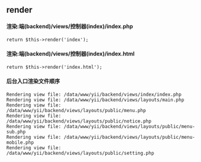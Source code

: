 ## render

#### 渲染:端(backend)/views/控制器(index)/index.php
    return $this->render('index');

#### 渲染:端(backend)/views/控制器(index)/index.html
    return $this->render('index.html');

#### 后台入口渲染文件顺序
    Rendering view file: /data/www/yii/backend/views/index/index.php
    Rendering view file: /data/www/yii/backend/views/layouts/main.php
    Rendering view file: /data/www/yii/backend/views/layouts/public/menu.php
    Rendering view file: /data/www/yii/backend/views/layouts/public/notice.php
    Rendering view file: /data/www/yii/backend/views/layouts/public/menu-sub.php
    Rendering view file: /data/www/yii/backend/views/layouts/public/menu-mobile.php
    Rendering view file: /data/www/yii/backend/views/layouts/public/setting.php
